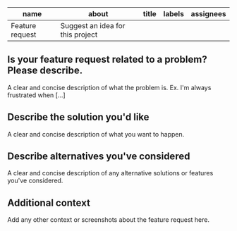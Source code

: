 name             | about                            | title | labels     | assignees
-----------------|----------------------------------|-------|------------|-----------
Feature request  | Suggest an idea for this project |       |            |           

Is your feature request related to a problem? Please describe.
--------------------------------------------------------------

A clear and concise description of what the problem is. Ex. I'm always frustrated when [...]

Describe the solution you'd like
--------------------------------
A clear and concise description of what you want to happen.

Describe alternatives you've considered
---------------------------------------

A clear and concise description of any alternative solutions or features you've considered.

Additional context
------------------
Add any other context or screenshots about the feature request here.
